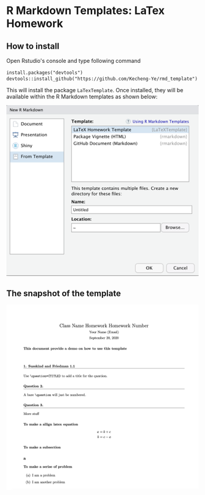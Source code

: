 R Markdown Templates: LaTex Homework
======================================================

## How to install
Open Rstudio's console and type following command

```
install.packages("devtools")
devtools::install_github("https://github.com/Kecheng-Ye/rmd_template")
```

This will install the package `LaTexTemplate`. Once installed, they will be available within the R Markdown templates as shown below:

![](./setup.png)

## The snapshot of the template

![](./snapshot.png)
